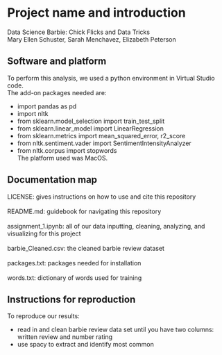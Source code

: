 # Project name and introduction
Data Science Barbie: Chick Flicks and Data Tricks<br>
Mary Ellen Schuster, Sarah Menchavez, Elizabeth Peterson

## Software and platform
To perform this analysis, we used a python environment in Virtual Studio code.<br>
The add-on packages needed are: 
- import pandas as pd
- import nltk
- from sklearn.model_selection import train_test_split
- from sklearn.linear_model import LinearRegression
- from sklearn.metrics import mean_squared_error, r2_score
- from nltk.sentiment.vader import SentimentIntensityAnalyzer
- from nltk.corpus import stopwords<br>
The platform used was MacOS.

## Documentation map
LICENSE: gives instructions on how to use and cite this repository<br>
<br>
README.md: guidebook for navigating this repository<br>
<br>
assignment_1.ipynb: all of our data inputting, cleaning, analyzing, and visualizing for this project<br>
<br>
barbie_Cleaned.csv: the cleaned barbie review dataset<br>
<br>
packages.txt: packages needed for installation<br>
<br>
words.txt: dictionary of words used for training <br>

## Instructions for reproduction
To reproduce our results: <br>
- read in and clean barbie review data set until you have two columns: written review and number rating
- use spacy to extract and identify most common
